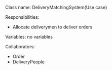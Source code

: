 Class name: DeliveryMatchingSystem(Use case)

Responsibilities:
* Allocate deliverymen to deliver orders

Variables: no variables

Collaborators:
* Order
* DeliveryPeople

